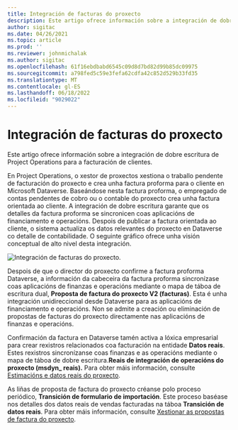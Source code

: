 ```yaml
---
title: Integración de facturas do proxecto
description: Este artigo ofrece información sobre a integración de dobre escritura de Project Operations para a facturación de clientes.
author: sigitac
ms.date: 04/26/2021
ms.topic: article
ms.prod: ''
ms.reviewer: johnmichalak
ms.author: sigitac
ms.openlocfilehash: 61f16ebdbabd6545c09d8d7bd82d99b85dc09975
ms.sourcegitcommit: a798fed5c59e3fefa62cdfa42c852d529b33fd35
ms.translationtype: MT
ms.contentlocale: gl-ES
ms.lasthandoff: 06/18/2022
ms.locfileid: "9029022"
---
```

# <a name="project-invoice-integration"></a>Integración de facturas do proxecto

Este artigo ofrece información sobre a integración de dobre escritura de Project Operations para a facturación de clientes.

En Project Operations, o xestor de proxectos xestiona o traballo pendente de facturación do proxecto e crea unha factura proforma para o cliente en Microsoft Dataverse. Baseándose nesta factura proforma, o empregado de contas pendentes de cobro ou o contable do proxecto crea unha factura orientada ao cliente. A integración de dobre escritura garante que os detalles da factura proforma se sincronicen coas aplicacións de financiamento e operacións. Despois de publicar a factura orientada ao cliente, o sistema actualiza os datos relevantes do proxecto en Dataverse co detalle de contabilidade. O seguinte gráfico ofrece unha visión conceptual de alto nivel desta integración.

   ![Integración de facturas do proxecto.](./media/DW5Invoicing.png)

Despois de que o director do proxecto confirme a factura proforma Dataverse, a información da cabeceira da factura proforma sincronízase coas aplicacións de finanzas e operacións mediante o mapa de táboa de escritura dual, **Proposta de factura do proxecto V2 (facturas)**. Esta é unha integración unidireccional desde Dataverse para as aplicacións de financiamento e operacións. Non se admite a creación ou eliminación de propostas de facturas do proxecto directamente nas aplicacións de finanzas e operacións.

Confirmación da factura en Dataverse tamén activa a lóxica empresarial para crear rexistros relacionados coa facturación na entidade **Datos reais**. Estes rexistros sincronízanse coas finanzas e as operacións mediante o mapa de táboa de dobre escritura.**Reais de integración de operacións do proxecto (msdyn\_ reais).** Para obter máis información, consulte [Estimacións e datos reais do proxecto](resource-dual-write-estimates-actuals.md). 

As liñas de proposta de factura do proxecto créanse polo proceso periódico, **Transición de formulario de importación**. Este proceso baséase nos detalles dos datos reais de vendas facturadas na táboa **Transición de datos reais**. Para obter máis información, consulte [Xestionar as propostas de factura do proxecto](../invoicing/format-update-project-invoice-proposals.md#create-project-invoice-proposals). 
